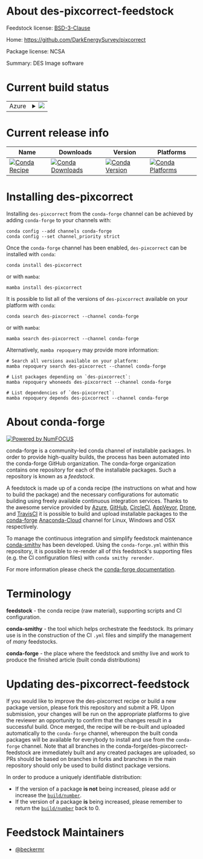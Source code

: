 About des-pixcorrect-feedstock
==============================

Feedstock license: [BSD-3-Clause](https://github.com/conda-forge/des-pixcorrect-feedstock/blob/main/LICENSE.txt)

Home: https://github.com/DarkEnergySurvey/pixcorrect

Package license: NCSA

Summary: DES Image software

Current build status
====================


<table>
    
  <tr>
    <td>Azure</td>
    <td>
      <details>
        <summary>
          <a href="https://dev.azure.com/conda-forge/feedstock-builds/_build/latest?definitionId=16406&branchName=main">
            <img src="https://dev.azure.com/conda-forge/feedstock-builds/_apis/build/status/des-pixcorrect-feedstock?branchName=main">
          </a>
        </summary>
        <table>
          <thead><tr><th>Variant</th><th>Status</th></tr></thead>
          <tbody><tr>
              <td>linux_64_python3.10.____cpython</td>
              <td>
                <a href="https://dev.azure.com/conda-forge/feedstock-builds/_build/latest?definitionId=16406&branchName=main">
                  <img src="https://dev.azure.com/conda-forge/feedstock-builds/_apis/build/status/des-pixcorrect-feedstock?branchName=main&jobName=linux&configuration=linux%20linux_64_python3.10.____cpython" alt="variant">
                </a>
              </td>
            </tr><tr>
              <td>linux_64_python3.11.____cpython</td>
              <td>
                <a href="https://dev.azure.com/conda-forge/feedstock-builds/_build/latest?definitionId=16406&branchName=main">
                  <img src="https://dev.azure.com/conda-forge/feedstock-builds/_apis/build/status/des-pixcorrect-feedstock?branchName=main&jobName=linux&configuration=linux%20linux_64_python3.11.____cpython" alt="variant">
                </a>
              </td>
            </tr><tr>
              <td>linux_64_python3.8.____cpython</td>
              <td>
                <a href="https://dev.azure.com/conda-forge/feedstock-builds/_build/latest?definitionId=16406&branchName=main">
                  <img src="https://dev.azure.com/conda-forge/feedstock-builds/_apis/build/status/des-pixcorrect-feedstock?branchName=main&jobName=linux&configuration=linux%20linux_64_python3.8.____cpython" alt="variant">
                </a>
              </td>
            </tr><tr>
              <td>linux_64_python3.9.____cpython</td>
              <td>
                <a href="https://dev.azure.com/conda-forge/feedstock-builds/_build/latest?definitionId=16406&branchName=main">
                  <img src="https://dev.azure.com/conda-forge/feedstock-builds/_apis/build/status/des-pixcorrect-feedstock?branchName=main&jobName=linux&configuration=linux%20linux_64_python3.9.____cpython" alt="variant">
                </a>
              </td>
            </tr><tr>
              <td>osx_64_python3.10.____cpython</td>
              <td>
                <a href="https://dev.azure.com/conda-forge/feedstock-builds/_build/latest?definitionId=16406&branchName=main">
                  <img src="https://dev.azure.com/conda-forge/feedstock-builds/_apis/build/status/des-pixcorrect-feedstock?branchName=main&jobName=osx&configuration=osx%20osx_64_python3.10.____cpython" alt="variant">
                </a>
              </td>
            </tr><tr>
              <td>osx_64_python3.11.____cpython</td>
              <td>
                <a href="https://dev.azure.com/conda-forge/feedstock-builds/_build/latest?definitionId=16406&branchName=main">
                  <img src="https://dev.azure.com/conda-forge/feedstock-builds/_apis/build/status/des-pixcorrect-feedstock?branchName=main&jobName=osx&configuration=osx%20osx_64_python3.11.____cpython" alt="variant">
                </a>
              </td>
            </tr><tr>
              <td>osx_64_python3.8.____cpython</td>
              <td>
                <a href="https://dev.azure.com/conda-forge/feedstock-builds/_build/latest?definitionId=16406&branchName=main">
                  <img src="https://dev.azure.com/conda-forge/feedstock-builds/_apis/build/status/des-pixcorrect-feedstock?branchName=main&jobName=osx&configuration=osx%20osx_64_python3.8.____cpython" alt="variant">
                </a>
              </td>
            </tr><tr>
              <td>osx_64_python3.9.____cpython</td>
              <td>
                <a href="https://dev.azure.com/conda-forge/feedstock-builds/_build/latest?definitionId=16406&branchName=main">
                  <img src="https://dev.azure.com/conda-forge/feedstock-builds/_apis/build/status/des-pixcorrect-feedstock?branchName=main&jobName=osx&configuration=osx%20osx_64_python3.9.____cpython" alt="variant">
                </a>
              </td>
            </tr>
          </tbody>
        </table>
      </details>
    </td>
  </tr>
</table>

Current release info
====================

| Name | Downloads | Version | Platforms |
| --- | --- | --- | --- |
| [![Conda Recipe](https://img.shields.io/badge/recipe-des--pixcorrect-green.svg)](https://anaconda.org/conda-forge/des-pixcorrect) | [![Conda Downloads](https://img.shields.io/conda/dn/conda-forge/des-pixcorrect.svg)](https://anaconda.org/conda-forge/des-pixcorrect) | [![Conda Version](https://img.shields.io/conda/vn/conda-forge/des-pixcorrect.svg)](https://anaconda.org/conda-forge/des-pixcorrect) | [![Conda Platforms](https://img.shields.io/conda/pn/conda-forge/des-pixcorrect.svg)](https://anaconda.org/conda-forge/des-pixcorrect) |

Installing des-pixcorrect
=========================

Installing `des-pixcorrect` from the `conda-forge` channel can be achieved by adding `conda-forge` to your channels with:

```
conda config --add channels conda-forge
conda config --set channel_priority strict
```

Once the `conda-forge` channel has been enabled, `des-pixcorrect` can be installed with `conda`:

```
conda install des-pixcorrect
```

or with `mamba`:

```
mamba install des-pixcorrect
```

It is possible to list all of the versions of `des-pixcorrect` available on your platform with `conda`:

```
conda search des-pixcorrect --channel conda-forge
```

or with `mamba`:

```
mamba search des-pixcorrect --channel conda-forge
```

Alternatively, `mamba repoquery` may provide more information:

```
# Search all versions available on your platform:
mamba repoquery search des-pixcorrect --channel conda-forge

# List packages depending on `des-pixcorrect`:
mamba repoquery whoneeds des-pixcorrect --channel conda-forge

# List dependencies of `des-pixcorrect`:
mamba repoquery depends des-pixcorrect --channel conda-forge
```


About conda-forge
=================

[![Powered by
NumFOCUS](https://img.shields.io/badge/powered%20by-NumFOCUS-orange.svg?style=flat&colorA=E1523D&colorB=007D8A)](https://numfocus.org)

conda-forge is a community-led conda channel of installable packages.
In order to provide high-quality builds, the process has been automated into the
conda-forge GitHub organization. The conda-forge organization contains one repository
for each of the installable packages. Such a repository is known as a *feedstock*.

A feedstock is made up of a conda recipe (the instructions on what and how to build
the package) and the necessary configurations for automatic building using freely
available continuous integration services. Thanks to the awesome service provided by
[Azure](https://azure.microsoft.com/en-us/services/devops/), [GitHub](https://github.com/),
[CircleCI](https://circleci.com/), [AppVeyor](https://www.appveyor.com/),
[Drone](https://cloud.drone.io/welcome), and [TravisCI](https://travis-ci.com/)
it is possible to build and upload installable packages to the
[conda-forge](https://anaconda.org/conda-forge) [Anaconda-Cloud](https://anaconda.org/)
channel for Linux, Windows and OSX respectively.

To manage the continuous integration and simplify feedstock maintenance
[conda-smithy](https://github.com/conda-forge/conda-smithy) has been developed.
Using the ``conda-forge.yml`` within this repository, it is possible to re-render all of
this feedstock's supporting files (e.g. the CI configuration files) with ``conda smithy rerender``.

For more information please check the [conda-forge documentation](https://conda-forge.org/docs/).

Terminology
===========

**feedstock** - the conda recipe (raw material), supporting scripts and CI configuration.

**conda-smithy** - the tool which helps orchestrate the feedstock.
                   Its primary use is in the construction of the CI ``.yml`` files
                   and simplify the management of *many* feedstocks.

**conda-forge** - the place where the feedstock and smithy live and work to
                  produce the finished article (built conda distributions)


Updating des-pixcorrect-feedstock
=================================

If you would like to improve the des-pixcorrect recipe or build a new
package version, please fork this repository and submit a PR. Upon submission,
your changes will be run on the appropriate platforms to give the reviewer an
opportunity to confirm that the changes result in a successful build. Once
merged, the recipe will be re-built and uploaded automatically to the
`conda-forge` channel, whereupon the built conda packages will be available for
everybody to install and use from the `conda-forge` channel.
Note that all branches in the conda-forge/des-pixcorrect-feedstock are
immediately built and any created packages are uploaded, so PRs should be based
on branches in forks and branches in the main repository should only be used to
build distinct package versions.

In order to produce a uniquely identifiable distribution:
 * If the version of a package **is not** being increased, please add or increase
   the [``build/number``](https://docs.conda.io/projects/conda-build/en/latest/resources/define-metadata.html#build-number-and-string).
 * If the version of a package **is** being increased, please remember to return
   the [``build/number``](https://docs.conda.io/projects/conda-build/en/latest/resources/define-metadata.html#build-number-and-string)
   back to 0.

Feedstock Maintainers
=====================

* [@beckermr](https://github.com/beckermr/)

